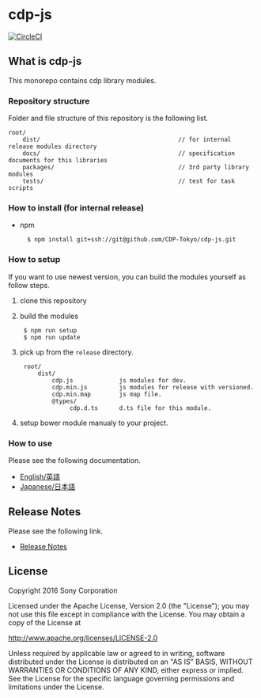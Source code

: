 ﻿# cdp-js

[![CircleCI](https://circleci.com/gh/CDP-Tokyo/cdp-js.svg?style=svg&circle-token=d0e6dcfd2fc69c799fa6f150e46a5ca14a085020)](https://circleci.com/gh/CDP-Tokyo/cdp-js)

## What is cdp-js

This monorepo contains cdp library modules.


### Repository structure

Folder and file structure of this repository is the following list.

    root/
        dist/                                       // for internal release modules directory
        docs/                                       // specification documents for this libraries
        packages/                                   // 3rd party library modules
        tests/                                      // test for task scripts


### How to install (for internal release)

* npm

        $ npm install git+ssh://git@github.com/CDP-Tokyo/cdp-js.git

### How to setup

If you want to use newest version, you can build the modules yourself as follow steps.

1. clone this repository

2. build the modules

        $ npm run setup
        $ npm run update

2. pick up from the `release` directory.

        root/
            dist/
                cdp.js             js modules for dev.
                cdp.min.js         js modules for release with versioned.
                cdp.min.map        js map file.
                @types/
                     cdp.d.ts      d.ts file for this module.

3. setup bower module manualy to your project.


### How to use
Please see the following documentation.

- [English/英語](docs/en)
- [Japanese/日本語](docs/jp)

## Release Notes
Please see the following link.

- [Release Notes](RELEASENOTE.md)


## License

Copyright 2016 Sony Corporation

Licensed under the Apache License, Version 2.0 (the "License");
you may not use this file except in compliance with the License.
You may obtain a copy of the License at

   http://www.apache.org/licenses/LICENSE-2.0

Unless required by applicable law or agreed to in writing, software
distributed under the License is distributed on an "AS IS" BASIS,
WITHOUT WARRANTIES OR CONDITIONS OF ANY KIND, either express or implied.
See the License for the specific language governing permissions and
limitations under the License.
